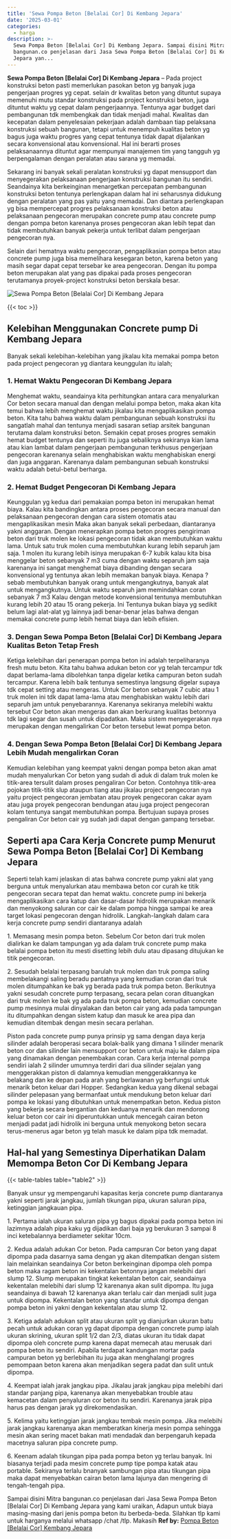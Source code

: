 ```yaml
---
title: 'Sewa Pompa Beton [Belalai Cor] Di Kembang Jepara'
date: '2025-03-01'
categories:
  - harga
description: >-
  Sewa Pompa Beton [Belalai Cor] Di Kembang Jepara. Sampai disini Mitra
  bangunan.co penjelasan dari Jasa Sewa Pompa Beton [Belalai Cor] Di Kembang
  Jepara yan...
---
```


**Sewa Pompa Beton \[Belalai Cor\] Di Kembang Jepara** – Pada project konstruksi beton pasti memerlukan pasokan beton yg banyak juga pengerjaan progres yg cepat. selain dr kwalitas beton yang dituntut supaya memenuhi mutu standar konstruksi pada project konstruksi beton, juga dituntut waktu yg cepat dalam pengerjaannya. Tentunya agar budget dari pembangunan tdk membengkak dan tidak menjadi mahal. Kwalitas dan kecepatan dalam penyelesaian pekerjaan adalah dambaan tiap pelaksana konstruksi sebuah bangunan, tetapi untuk menempuh kualitas beton yg bagus juga waktu progres yang cepat tentunya tidak dapat dijalankan secara konvensional atau konvensional. Hal ini berarti proses pelaksanaannya dituntut agar mempunyai manajemen tim yang tangguh yg berpengalaman dengan peralatan atau sarana yg memadai.

Sekarang ini banyak sekali peralatan konstruksi yg dapat mensupport dan menyegerakan pelaksanaan pengerjaan konstruksi bangunan itu sendiri. Seandainya kita berkeinginan menargetkan percepatan pembangunan konstruksi beton tentunya perlengkapan dalam hal ini seharusnya didukung dengan peralatan yang pas yaitu yang memadai. Dan diantara perlengkapan yg bisa mempercepat progres pelaksanaan konstruksi beton atau pelaksanaan pengecoran merupakan concrete pump atau concrete pump dengan pompa beton karenanya proses pengecoran akan lebih tepat dan tidak membutuhkan banyak pekerja untuk terlibat dalam pengerjaan pengecoran nya.

Selain dari hematnya waktu pengecoran, pengaplikasian pompa beton atau concrete pump juga bisa memelihara kesegaran beton, karena beton yang masih segar dapat cepat tersebar ke area pengecoran. Dengan itu pompa beton merupakan alat yang pas dipakai pada proses pengecoran terutamanya proyek-project konstruksi beton berskala besar.

![Sewa Pompa Beton [Belalai Cor] Di Kembang Jepara](/images/sewa-concrete-pump-19.png)

{{< toc >}}

## Kelebihan Menggunakan Concrete pump Di Kembang Jepara

Banyak sekali kelebihan-kelebihan yang jikalau kita memakai pompa beton pada project pengecoran yg diantara keunggulan itu ialah;

### 1\. Hemat Waktu Pengecoran Di Kembang Jepara

Menghemat waktu, seandainya kita perhitungkan antara cara menyalurkan Cor beton secara manual dan dengan melalui pompa beton, maka akan kita temui bahwa lebih menghemat waktu jikalau kita mengaplikasikan pompa beton. Kita tahu bahwa waktu dalam pembangunan sebuah konstruksi itu sangatlah mahal dan tentunya menjadi sasaran setiap arsitek bangunan terutama dalam konstruksi beton. Semakin cepat proses progres semakin hemat budget tentunya dan seperti itu juga sebaliknya sekiranya kian lama atau kian lambat dalam pengerjaan pembangunan terkhusus pengerjaan pengecoran karenanya selain menghabiskan waktu menghabiskan energi dan juga anggaran. Karenanya dalam pembangunan sebuah konstruksi waktu adalah betul-betul berharga.

### 2\. Hemat Budget Pengecoran Di Kembang Jepara

Keunggulan yg kedua dari pemakaian pompa beton ini merupakan hemat biaya. Kalau kita bandingkan antara proses pengecoran secara manual dan pelaksanaan pengecoran dengan cara sistem otomatis atau mengaplikasikan mesin Maka akan banyak sekali perbedaan, diantaranya yakni anggaran. Dengan menerapkan pompa beton progres pengiriman beton dari truk molen ke lokasi pengecoran tidak akan membutuhkan waktu lama. Untuk satu truk molen cuma membutuhkan kurang lebih separuh jam saja. 1 molen itu kurang lebih isinya merupakan 6-7 kubik kalau kita bisa menggelar beton sebanyak 7 m3 cuma dengan waktu separuh jam saja karenanya ini sangat menghemat biaya dibanding dengan secara konvensional yg tentunya akan lebih memakan banyak biaya. Kenapa ? sebab membutuhkan banyak orang untuk mengangkutnya, banyak alat untuk mengangkutnya. Untuk waktu separuh jam memindahkan coran sebanyak 7 m3 Kalau dengan metode konvensional tentunya membutuhkan kurang lebih 20 atau 15 orang pekerja. Ini Tentunya bukan biaya yg sedikit belum lagi alat-alat yg lainnya jadi benar-benar jelas bahwa dengan memakai concrete pump lebih hemat biaya dan lebih efisien.

### 3\. Dengan Sewa Pompa Beton \[Belalai Cor\] Di Kembang Jepara Kualitas Beton Tetap Fresh

Ketiga kelebihan dari penerapan pompa beton ini adalah terpeliharanya fresh mutu beton. Kita tahu bahwa adukan beton cor yg telah tercampur tdk dapat berlama-lama dibolehkan tanpa digelar ketika campuran beton sudah tercampur. Karena lebih baik tentunya semestinya langsung digelar supaya tdk cepat setting atau mengeras. Untuk Cor beton sebanyak 7 cubic atau 1 truk molen ini tdk dapat lama-lama atau menghabiskan waktu lebih dari separuh jam untuk penyebarannya. Karenanya sekiranya melebihi waktu tersebut Cor beton akan mengeras dan akan berkurang kualitas betonnya tdk lagi segar dan susah untuk dipadatkan. Maka sistem menyegerakan nya merupakan dengan mengalirkan Cor beton tersebut lewat pompa beton.

### 4\. Dengan Sewa Pompa Beton \[Belalai Cor\] Di Kembang Jepara Lebih Mudah mengalirkan Coran

Kemudian kelebihan yang keempat yakni dengan pompa beton akan amat mudah menyalurkan Cor beton yang sudah di aduk di dalam truk molen ke titik-area tersulit dalam proses pengaliran Cor beton. Contohnya titik-area pojokan titik-titik slup ataupun tiang atau jikalau project pengecoran nya yaitu project pengecoran jembatan atau proyek pengecoran cakar ayam atau juga proyek pengecoran bendungan atau juga project pengecoran kolam tentunya sangat membutuhkan pompa. Bertujuan supaya proses pengaliran Cor beton cair yg sudah jadi dapat dengan gampang tersebar.

## Seperti apa Cara Kerja Concrete pump Menurut Sewa Pompa Beton \[Belalai Cor\] Di Kembang Jepara

Seperti telah kami jelaskan di atas bahwa concrete pump yakni alat yang berguna untuk menyalurkan atau membawa beton cor curah ke titik pengecoran secara tepat dan hemat waktu. concrete pump ini bekerja mengaplikasikan cara katup dan dasar-dasar hidrolik merupakan menarik dan menyokong saluran cor cair ke dalam pompa hingga sampai ke area target lokasi pengecoran dengan hidrolik. Langkah-langkah dalam cara kerja concrete pump sendiri diantaranya adalah

1\. Memasang mesin pompa beton. Sebelum Cor beton dari truk molen dialirkan ke dalam tampungan yg ada dalam truk concrete pump maka belalai pompa beton itu mesti disetting lebih dulu atau dipasang ditujukan ke titik pengecoran.

2\. Sesudah belalai terpasang barulah truk molen dan truk pompa saling membelakangi saling beradu pantatnya yang kemudian coran dari truk molen ditumpahkan ke bak yg berada pada truk pompa beton. Berikutnya yakni sesudah concrete pump terpasang, secara pelan coran dituangkan dari truk molen ke bak yg ada pada truk pompa beton, kemudian concrete pump mesinnya mulai dinyalakan dan beton cair yang ada pada tampungan itu ditumpahkan dengan sistem katup dan masuk ke area pipa dan kemudian ditembak dengan mesin secara perlahan.

Piston pada concrete pump punya prinsip yg sama dengan daya kerja silinder adalah beroperasi secara bolak-balik yang dimana 1 silinder menarik beton cor dan silinder lain mensupport cor beton untuk maju ke dalam pipa yang dinamakan dengan penembakan coran. Cara kerja internal pompa sendiri ialah 2 silinder umumnya terdiri dari dua silinder sejalan yang menggerakkan piston di dalamnya kemudian menggerakkannya ke belakang dan ke depan pada arah yang berlawanan yg berfungsi untuk menarik beton keluar dari Hopper. Sedangkan kedua yang dikenal sebagai silinder pelepasan yang bermanfaat untuk mendukung beton keluar dari pompa ke lokasi yang dibutuhkan untuk menempatkan beton. Kedua piston yang bekerja secara bergantian dan keduanya menarik dan mendorong keluar beton cor cair ini diperuntukkan untuk mencegah cairan beton menjadi padat jadi hidrolik ini berguna untuk menyokong beton secara terus-menerus agar beton yg telah masuk ke dalam pipa tdk memadat.

## Hal-hal yang Semestinya Diperhatikan Dalam Memompa Beton Cor Di Kembang Jepara

{{< table-tables table="table2" >}}

Banyak unsur yg mempengaruhi kapasitas kerja concrete pump diantaranya yakni seperti jarak jangkau, jumlah tikungan pipa, ukuran saluran pipa, ketinggian jangkauan pipa.

1\. Pertama ialah ukuran saluran pipa yg bagus dipakai pada pompa beton ini lazimnya adalah pipa kaku yg dijadikan dari baja yg berukuran 3 sampai 8 inci ketebalannya berdiameter sekitar 10cm.

2\. Kedua adalah adukan Cor beton. Pada campuran Cor beton yang dapat dipompa pada dasarnya sama dengan yg akan ditempatkan dengan sistem lain melainkan seandainya Cor beton berkeinginan dipompa oleh pompa beton maka ragam beton ini kekentalan betonnya jangan melebihi dari slump 12. Slump merupakan tingkat kekentalan beton cair, seandainya kekentalan melebihi dari slump 12 karenanya akan sulit dipompa. Itu juga seandainya di bawah 12 karenanya akan terlalu cair dan menjadi sulit juga untuk dipompa. Kekentalan beton yang standar untuk dipompa dengan pompa beton ini yakni dengan kekentalan atau slump 12.

3\. Ketiga adalah adukan split atau ukuran split yg dianjurkan ukuran batu pecah untuk adukan coran yg dapat dipompa dengan concrete pump ialah ukuran skrining, ukuran split 1/2 dan 2/3, diatas ukuran itu tidak dapat dipompa oleh concrete pump karena dapat memecah atau merusak dari pompa beton itu sendiri. Apabila terdapat kandungan mortar pada campuran beton yg berlebihan itu juga akan menghalangi progres pemompaan beton karena akan menjadikan segera padat dan sulit untuk dipompa.

4\. Keempat ialah jarak jangkau pipa. Jikalau jarak jangkau pipa melebihi dari standar panjang pipa, karenanya akan menyebabkan trouble atau kemacetan dalam penyaluran cor beton itu sendiri. Karenanya jarak pipa harus pas dengan jarak yg direkomendasikan.

5\. Kelima yaitu ketinggian jarak jangkau tembak mesin pompa. Jika melebihi jarak jangkau karenanya akan memberatkan kinerja mesin pompa sehingga mesin akan sering macet bakan mati mendadak dan berpengaruh kepada macetnya saluran pipa concrete pump.

6\. Keenam adalah tikungan pipa pada pompa beton yg terlau banyak. Ini biasanya terjadi pada mesim concrete pump tipe pompa katak atau portable. Sekiranya terlalu bnanyak sambungan pipa atau tikungan pipa maka dapat menyebabkan cairan beton lama lajunya dan mengering di tengah-tengah pipa.

Sampai disini Mitra bangunan.co penjelasan dari Jasa Sewa Pompa Beton \[Belalai Cor\] Di Kembang Jepara yang kami uraikan, Adapun untuk biaya masing-masing dari jenis pompa beton itu berbeda-beda. Silahkan tlp kami untuk harganya melalui whatsapp /chat /tlp. Makasih
**Ref by:** [Pompa Beton [Belalai Cor] Kembang Jepara](https://id.wikipedia.org/wiki/Pompa)
